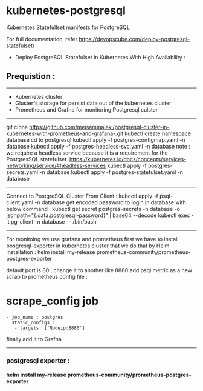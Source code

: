 # kubernetes-postgresql
Kubernetes Statefullset manifests for PostgreSQL

For full documentation, refer https://devopscube.com/deploy-postgresql-statefulset/

- Deploy PostgreSQL Statefulset in Kubernetes With High Availability :
 ## Prequistion :
 ****
 - Kubernetes cluster
 - Glusterfs storage for persist data out of the kubernetes cluster
 - Prometheus and Grafna for monitoring Postgresql culster
 ****
 git clone https://github.com/meisammaleki/postgresql-cluster-in-kubernetes-with-prometheus-and-grafana-.git
 kubectl create namespace database
 cd to postgresql
 kubectl apply -f postgres-configmap.yaml -n database
 kubectl apply -f postgres-headless-svc.yaml -n database 
 note : we require a headless service because it is a requirement for the PostgresSQL statefulset.
 https://kubernetes.io/docs/concepts/services-networking/service/#headless-services
 kubectl apply -f postgres-secrets.yaml -n database
 kubectl apply -f postgres-statefulset.yaml -n database
 
 ****
 Connect to PostgreSQL Cluster From Client :
 kubectl apply -f psql-client.yaml -n database
 get encoded password to login in database with below command :
 kubectl get secret postgres-secrets -n database -o jsonpath="{.data.postgresql-password}" | base64 --decode
 kubectl exec -it pg-client -n database -- /bin/bash
 ****
 For monitoing we use grafana and prometheus
 first we have to install posgresql-exporter in kubernetes cluster that we do that by Helm installation :
 helm install my-release prometheus-community/prometheus-postgres-exporter
 
default port is 80 , change it to another like 8880
add psql metric as a new scrab to prometheus config file :

 # scrape_config job
    - job_name : postgres
      static_configs :
       - targets: ['Nodeip:8880']

finally add it to Grafna

****

####

### postgresql exporter :
#### helm install my-release prometheus-community/prometheus-postgres-exporter
